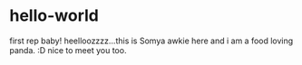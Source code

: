 # hello-world
first rep baby!
heelloozzzz...this is Somya awkie here and i am a food loving panda. :D nice to meet you too.
